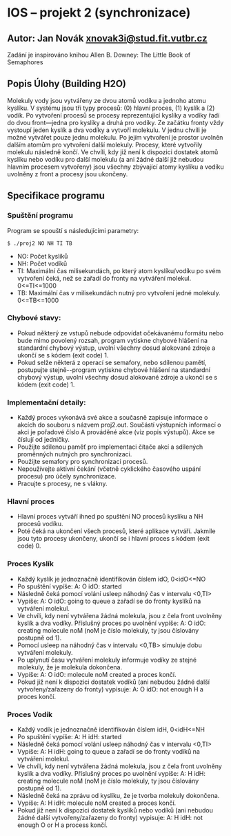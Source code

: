 # IOS – projekt 2 (synchronizace)

## Autor: Jan Novák <xnovak3i@stud.fit.vutbr.cz>
Zadání je inspirováno knihou Allen B. Downey: The Little Book of Semaphores

## Popis Úlohy (Building H2O)
Molekuly vody jsou vytvářeny ze dvou atomů vodíku a jednoho atomu kyslíku. V systému jsou tři typy
procesů: (0) hlavní proces, (1) kyslík a (2) vodík. Po vytvoření procesů se procesy reprezentující
kyslíky a vodíky řadí do dvou front—jedna pro kyslíky a druhá pro vodíky. Ze začátku fronty vždy
vystoupí jeden kyslík a dva vodíky a vytvoří molekulu. V jednu chvíli je možné vytvářet pouze jednu
molekulu. Po jejím vytvoření je prostor uvolněn dalším atomům pro vytvoření další molekuly. Procesy,
které vytvořily molekulu následně končí. Ve chvíli, kdy již není k dispozici dostatek atomů kyslíku
nebo vodíku pro další molekulu (a ani žádné další již nebudou hlavním procesem vytvořeny) jsou
všechny zbývající atomy kyslíku a vodíku uvolněny z front a procesy jsou ukončeny.

## Specifikace programu

### Spuštění programu
 
Program se spouští s následujícími parametry:
```
$ ./proj2 NO NH TI TB
```
- NO: Počet kyslíků
- NH: Počet vodíků
- TI: Maximální čas milisekundách, po který atom kyslíku/vodíku po svém vytvoření čeká, než se
zařadí do fronty na vytváření molekul. 0<=TI<=1000
- TB: Maximální čas v milisekundách nutný pro vytvoření jedné molekuly. 0<=TB<=1000

### Chybové stavy:
- Pokud některý ze vstupů nebude odpovídat očekávanému formátu nebo bude mimo povolený
rozsah, program vytiskne chybové hlášení na standardní chybový výstup, uvolní všechny dosud
alokované zdroje a ukončí se s kódem (exit code) 1.
- Pokud selže některá z operací se semafory, nebo sdílenou pamětí, postupujte stejně--program
vytiskne chybové hlášení na standardní chybový výstup, uvolní všechny dosud alokované
zdroje a ukončí se s kódem (exit code) 1.

### Implementační detaily:
- Každý proces vykonává své akce a současně zapisuje informace o akcích do souboru s názvem
proj2.out. Součástí výstupních informací o akci je pořadové číslo A prováděné akce (viz popis
výstupů). Akce se číslují od jedničky.
- Použijte sdílenou paměť pro implementaci čítače akcí a sdílených proměnných nutných pro
synchronizaci.
- Použijte semafory pro synchronizaci procesů.
- Nepoužívejte aktivní čekání (včetně cyklického časového uspání procesu) pro účely
synchronizace.
- Pracujte s procesy, ne s vlákny.

### Hlavní proces
- Hlavní proces vytváří ihned po spuštění NO procesů kyslíku a NH procesů vodíku.
- Poté čeká na ukončení všech procesů, které aplikace vytváří. Jakmile jsou tyto procesy
ukončeny, ukončí se i hlavní proces s kódem (exit code) 0.

### Proces Kyslík
- Každý kyslík je jednoznačně identifikován číslem idO, 0<idO<=NO
- Po spuštění vypíše: A: O idO: started
- Následně čeká pomocí volání usleep náhodný čas v intervalu <0,TI>
- Vypíše: A: O idO: going to queue a zařadí se do fronty kyslíků na vytváření molekul.
- Ve chvíli, kdy není vytvářena žádná molekula, jsou z čela front uvolněny kyslík a dva vodíky.
Příslušný proces po uvolnění vypíše: A: O idO: creating molecule noM (noM je číslo molekuly,
ty jsou číslovány postupně od 1).
- Pomocí usleep na náhodný čas v intervalu <0,TB> simuluje dobu vytváření molekuly.
- Po uplynutí času vytváření molekuly informuje vodíky ze stejné molekuly, že je molekula
dokončena.
- Vypíše: A: O idO: molecule noM created a proces končí.
- Pokud již není k dispozici dostatek vodíků (ani nebudou žádné další vytvořeny/zařazeny do
fronty) vypisuje: A: O idO: not enough H a proces končí.

### Proces Vodík
- Každý vodík je jednoznačně identifikován číslem idH, 0<idH<=NH
- Po spuštění vypíše: A: H idH: started
- Následně čeká pomocí volání usleep náhodný čas v intervalu <0,TI>
- Vypíše: A: H idH: going to queue a zařadí se do fronty vodíků na vytváření molekul.
- Ve chvíli, kdy není vytvářena žádná molekula, jsou z čela front uvolněny kyslík a dva vodíky.
Příslušný proces po uvolnění vypíše: A: H idH: creating molecule noM (noM je číslo molekuly,
ty jsou číslovány postupně od 1).
- Následně čeká na zprávu od kyslíku, že je tvorba molekuly dokončena.
- Vypíše: A: H idH: molecule noM created a proces končí.
- Pokud již není k dispozici dostatek kyslíků nebo vodíků (ani nebudou žádné další
vytvořeny/zařazeny do fronty) vypisuje: A: H idH: not enough O or H a process končí.
